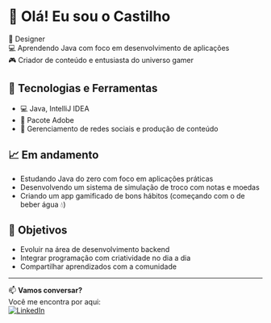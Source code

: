 # 👋 Olá! Eu sou o Castilho

🎨 Designer   
💻 Aprendendo Java com foco em desenvolvimento de aplicações  
🎮 Criador de conteúdo e entusiasta do universo gamer

## 🚀 Tecnologias e Ferramentas
- 💻 Java, IntelliJ IDEA
- 🎨 Pacote Adobe
- 📱 Gerenciamento de redes sociais e produção de conteúdo

## 📈 Em andamento
- Estudando Java do zero com foco em aplicações práticas
- Desenvolvendo um sistema de simulação de troco com notas e moedas
- Criando um app gamificado de bons hábitos (começando com o de beber água 💧)

## 🌱 Objetivos
- Evoluir na área de desenvolvimento backend
- Integrar programação com criatividade no dia a dia
- Compartilhar aprendizados com a comunidade

---

📫 **Vamos conversar?**  
Você me encontra por aqui:  
[![LinkedIn](https://img.shields.io/badge/LinkedIn-blue?style=flat&logo=linkedin)]([https://www.linkedin.com](https://www.linkedin.com/in/fabiofcastilho/))  

